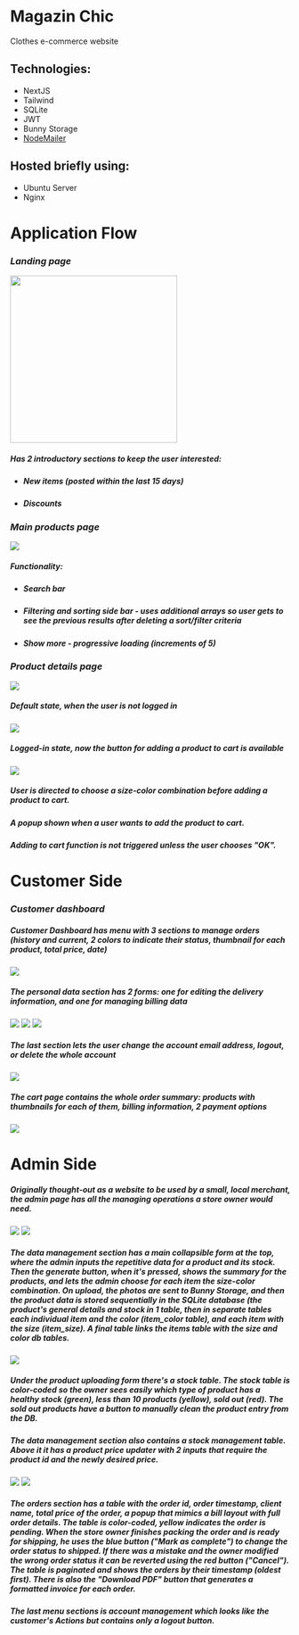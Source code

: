 # Magazin Chic
Clothes e-commerce website



## Technologies:
+ NextJS
+ Tailwind
+ SQLite
+ JWT
+ Bunny Storage
+ [NodeMailer](https://www.nodemailer.com)

## Hosted briefly using:
+ Ubuntu Server
+ Nginx



# Application Flow

### *Landing page*
<img src="https://github.com/HVTom/magazin-chic/blob/main/UI/Landing.png" width="300" />

<h5>Has 2 introductory sections to keep the user interested:</h5>
<ul>
    <li><h5>New items (posted within the last 15 days)</h5></li>
    <li><h5>Discounts</h5></li>
</ul>




### *Main products page*
<img src="https://github.com/HVTom/magazin-chic/blob/main/UI/Products.png">

##### Functionality:
<ul>
  <li><h5>Search bar</h5></li>
  <li><h5>Filtering and sorting side bar - uses additional arrays so user gets to see the previous results after deleting a sort/filter criteria</h5></li>
  <li><h5>Show more - progressive loading (increments of 5)</h5></li>
</ul>






### *Product details page*



<img src="https://github.com/HVTom/magazin-chic/blob/main/UI/Product_Detail.png">

##### Default state, when the user is not logged in



<img src="https://github.com/HVTom/magazin-chic/blob/main/UI/Product_Details_Logged_In.png">

##### Logged-in state, now the button for adding a product to cart is available



<img src="https://github.com/HVTom/magazin-chic/blob/main/UI/Add_To_Cart_Popup.png">

##### User is directed to choose a size-color combination before adding a product to cart.
##### A popup shown when a user wants to add the product to cart.
##### Adding to cart function is not triggered unless the user chooses "OK".



# Customer Side


### *Customer dashboard*

##### Customer Dashboard has menu with 3 sections to manage orders (history and current, 2 colors to indicate their status, thumbnail for each product, total price, date)

<img src="https://github.com/HVTom/magazin-chic/blob/main/UI/Customer_Dashboard_Orders.png">


##### The personal data section has 2 forms: one for editing the delivery information, and one for managing billing data
<img src="https://github.com/HVTom/magazin-chic/blob/main/UI/Customer_Dashboard_Personal_Data.png">
<img src="https://github.com/HVTom/magazin-chic/blob/main/UI/Customer_Dashboard_Personal_Data_Delivery_Address.png">
<img src="https://github.com/HVTom/magazin-chic/blob/main/UI/Customer_Dashboard_Personal_Data_Billing_Address.png">

##### The last section lets the user change the account email address, logout, or delete the whole account

<img src="https://github.com/HVTom/magazin-chic/blob/main/UI/Customer_Dashboard_Account_Actions.png">


##### The cart page contains the whole order summary: products with thumbnails for each of them, billing information, 2 payment options

<img src="https://github.com/HVTom/magazin-chic/blob/main/UI/Cart.png">




# Admin Side
##### Originally thought-out as a website to be used by a small, local merchant, the admin page has all the managing operations a store owner would need. 

<img src="https://github.com/HVTom/magazin-chic/blob/main/UI/Admin_Dashboard_Product_Upload.png">
<img src="https://github.com/HVTom/magazin-chic/blob/main/UI/Admin_Dashboard_Size_Color_Editing.png">


##### The data management section has a main collapsible form at the top, where the admin inputs the repetitive data for a product and its stock. Then the generate button, when it's pressed, shows the summary for the products, and lets the admin choose for each item the size-color combination. On upload, the photos are sent to Bunny Storage, and then the product data is stored sequentially in the SQLite database (the product's general details and stock in 1 table, then in separate tables each individual item and the color (item_color table), and each item with the size (item_size). A final table links the items table with the size and color db tables.

<img src="https://github.com/HVTom/magazin-chic/blob/main/UI/Admin_Dashboard_Stock_Management.png">

##### Under the product uploading form there's a stock table. The stock table is color-coded so the owner sees easily which type of product has a healthy stock (green), less than 10 products (yellow), sold out (red). The sold out products have a button to manually clean the product entry from the DB. 
##### The data management section also contains a stock management table. Above it it has a product price updater with 2 inputs that require the product id and the newly desired price.

<img src="https://github.com/HVTom/magazin-chic/blob/main/UI/Admin_Dashboard_Order_Management_1.png">
<img src="https://github.com/HVTom/magazin-chic/blob/main/UI/Admin_Dashboard_Orders_Full_Order_Details_Card.png">


##### The orders section has a table with the order id, order timestamp, client name, total price of the order, a popup that mimics a bill layout with full order details. The table is color-coded, yellow indicates the order is pending. When the store owner finishes packing the order and is ready for shipping, he uses the blue button ("Mark as complete") to change the order status to shipped. If there was a mistake and the owner modified the wrong order status it can be reverted using the red button ("Cancel"). The table is paginated and shows the orders by their timestamp (oldest first). There is also the "Download PDF" button that generates a formatted invoice for each order. 




##### The last menu sections is account management which looks like the customer's Actions but contains only a logout button.
